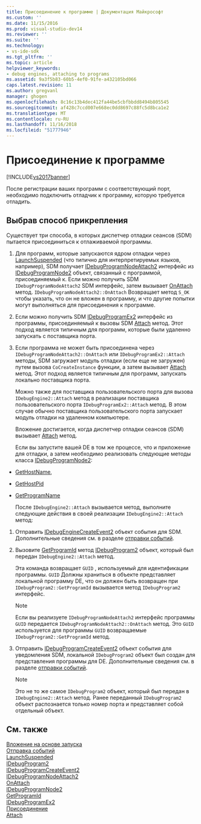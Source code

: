 ```yaml
---
title: Присоединение к программе | Документация Майкрософт
ms.custom: ''
ms.date: 11/15/2016
ms.prod: visual-studio-dev14
ms.reviewer: ''
ms.suite: ''
ms.technology:
- vs-ide-sdk
ms.tgt_pltfrm: ''
ms.topic: article
helpviewer_keywords:
- debug engines, attaching to programs
ms.assetid: 9a3f5b83-60b5-4ef0-91fe-a432105bd066
caps.latest.revision: 11
ms.author: gregvanl
manager: ghogen
ms.openlocfilehash: 8c16c13b4dec412fa44be5cbfbbdd8494b805545
ms.sourcegitcommit: af428c7ccd007e668ec0dd8697c88fc5d8bca1e2
ms.translationtype: MT
ms.contentlocale: ru-RU
ms.lasthandoff: 11/16/2018
ms.locfileid: "51777946"
---
```

# <a name="attaching-to-the-program"></a>Присоединение к программе
[!INCLUDE[vs2017banner](../../includes/vs2017banner.md)]

После регистрации ваших программ с соответствующий порт, необходимо подключить отладчик к программу, которую требуется отладить.  
  
## <a name="choosing-how-to-attach"></a>Выбрав способ прикрепления  
 Существует три способа, в которых диспетчер отладки сеансов (SDM) пытается присоединиться к отлаживаемой программы.  
  
1. Для программ, которые запускаются ядром отладки через [LaunchSuspended](../../extensibility/debugger/reference/idebugenginelaunch2-launchsuspended.md) (что типично для интерпретируемых языков, например), SDM получает [IDebugProgramNodeAttach2](../../extensibility/debugger/reference/idebugprogramnodeattach2.md) интерфейс из [IDebugProgramNode2](../../extensibility/debugger/reference/idebugprogramnode2.md) объект, связанный с программой, присоединяемый к. Если можно получить SDM `IDebugProgramNodeAttach2` SDM интерфейс, затем вызывает [OnAttach](../../extensibility/debugger/reference/idebugprogramnodeattach2-onattach.md) метод. `IDebugProgramNodeAttach2::OnAttach` Возвращает метод `S_OK` чтобы указать, что он не вложен в программу, и что другие попытки могут выполняться для присоединения к программе.  
  
2. Если можно получить SDM [IDebugProgramEx2](../../extensibility/debugger/reference/idebugprogramex2.md) интерфейс из программы, присоединяемый к вызовы SDM [Attach](../../extensibility/debugger/reference/idebugprogramex2-attach.md) метод. Этот подход является типичным для программ, которые были удаленно запускать с поставщика порта.  
  
3. Если программа не может быть присоединена через `IDebugProgramNodeAttach2::OnAttach` или `IDebugProgramEx2::Attach` методы, SDM загружает модуль отладки (если еще не загружен) путем вызова `CoCreateInstance` функции, а затем вызывает [Attach](../../extensibility/debugger/reference/idebugengine2-attach.md) метод. Этот подход является типичным для программ, запускать локально поставщика порта.  
  
    Можно также для поставщика пользовательского порта для вызова `IDebugEngine2::Attach` метод в реализации поставщика пользовательского порта `IDebugProgramEx2::Attach` метод. В этом случае обычно поставщика пользовательского порта запускает модуль отладки на удаленном компьютере.  
  
   Вложение достигается, когда диспетчер отладки сеансов (SDM) вызывает [Attach](../../extensibility/debugger/reference/idebugengine2-attach.md) метод.  
  
   Если вы запустите вашей DE в том же процессе, что и приложение для отладки, а затем необходимо реализовать следующие методы класса [IDebugProgramNode2](../../extensibility/debugger/reference/idebugprogramnode2.md):  
  
- [GetHostName](../../extensibility/debugger/reference/idebugprogramnode2-gethostname.md),  
  
- [GetHostPid](../../extensibility/debugger/reference/idebugprogramnode2-gethostpid.md)  
  
- [GetProgramName](../../extensibility/debugger/reference/idebugprogramnode2-getprogramname.md)  
  
  После `IDebugEngine2::Attach` вызывается метод, выполните следующие действия в своей реализации `IDebugEngine2::Attach` метод:  
  
1.  Отправить [IDebugEngineCreateEvent2](../../extensibility/debugger/reference/idebugenginecreateevent2.md) объект события для SDM. Дополнительные сведения см. в разделе [отправки событий](../../extensibility/debugger/sending-events.md).  
  
2.  Вызовите [GetProgramId](../../extensibility/debugger/reference/idebugprogram2-getprogramid.md) метод [IDebugProgram2](../../extensibility/debugger/reference/idebugprogram2.md) объект, который был передан `IDebugEngine2::Attach` метод.  
  
     Эта команда возвращает `GUID` , используемый для идентификации программы. `GUID` Должны храниться в объекте представляет локальной программу DE, что он должен быть возвращен при `IDebugProgram2::GetProgramId` вызывается метод `IDebugProgram2` интерфейс.  
  
    > [!NOTE]
    >  Если вы реализуете `IDebugProgramNodeAttach2` интерфейс программы `GUID` передается `IDebugProgramNodeAttach2::OnAttach` метод. Это `GUID` используется для программы `GUID` возвращаемые `IDebugProgram2::GetProgramId` метод.  
  
3.  Отправить [IDebugProgramCreateEvent2](../../extensibility/debugger/reference/idebugprogramcreateevent2.md) объект события для уведомления SDM, локальной `IDebugProgram2` объект был создан для представления программы для DE. Дополнительные сведения см. в разделе [отправки событий](../../extensibility/debugger/sending-events.md).  
  
    > [!NOTE]
    >  Это не то же самое `IDebugProgram2` объект, который был передан в `IDebugEngine2::Attach` метод. Ранее переданный `IDebugProgram2` объект распознается только номер порта и представляет собой отдельный объект.  
  
## <a name="see-also"></a>См. также  
 [Вложение на основе запуска](../../extensibility/debugger/launch-based-attachment.md)   
 [Отправка событий](../../extensibility/debugger/sending-events.md)   
 [LaunchSuspended](../../extensibility/debugger/reference/idebugenginelaunch2-launchsuspended.md)   
 [IDebugProgram2](../../extensibility/debugger/reference/idebugprogram2.md)   
 [IDebugProgramCreateEvent2](../../extensibility/debugger/reference/idebugprogramcreateevent2.md)   
 [IDebugProgramNodeAttach2](../../extensibility/debugger/reference/idebugprogramnodeattach2.md)   
 [OnAttach](../../extensibility/debugger/reference/idebugprogramnodeattach2-onattach.md)   
 [IDebugProgramNode2](../../extensibility/debugger/reference/idebugprogramnode2.md)   
 [GetProgramId](../../extensibility/debugger/reference/idebugprogram2-getprogramid.md)   
 [IDebugProgramEx2](../../extensibility/debugger/reference/idebugprogramex2.md)   
 [Присоединение](../../extensibility/debugger/reference/idebugprogramex2-attach.md)   
 [Attach](../../extensibility/debugger/reference/idebugengine2-attach.md)


